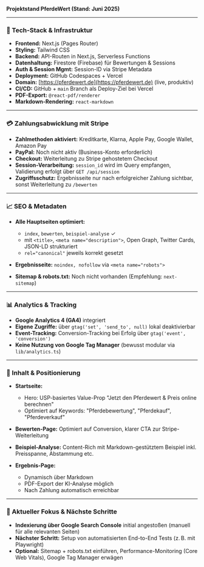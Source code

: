 **Projektstand PferdeWert (Stand: Juni 2025)**

---

### 🔧 Tech-Stack & Infrastruktur

* **Frontend:** Next.js (Pages Router)
* **Styling:** Tailwind CSS
* **Backend:** API-Routen in Next.js, Serverless Functions
* **Datenhaltung:** Firestore (Firebase) für Bewertungen & Sessions
* **Auth & Session Mgmt:** Session-ID via Stripe Metadata
* **Deployment:** GitHub Codespaces + Vercel
* **Domain:** [https://pferdewert.de](https://pferdewert.de) (live, produktiv)
* **CI/CD:** GitHub + `main` Branch als Deploy-Ziel bei Vercel
* **PDF-Export:** `@react-pdf/renderer`
* **Markdown-Rendering:** `react-markdown`

---

### 💳 Zahlungsabwicklung mit Stripe

* **Zahlmethoden aktiviert:** Kreditkarte, Klarna, Apple Pay, Google Wallet, Amazon Pay
* **PayPal:** Noch nicht aktiv (Business-Konto erforderlich)
* **Checkout:** Weiterleitung zu Stripe gehostetem Checkout
* **Session-Verarbeitung:** `session_id` wird im Query empfangen, Validierung erfolgt über `GET /api/session`
* **Zugriffsschutz:** Ergebnisseite nur nach erfolgreicher Zahlung sichtbar, sonst Weiterleitung zu `/bewerten`

---

### 📈 SEO & Metadaten

* **Alle Hauptseiten optimiert:**

  * `index`, `bewerten`, `beispiel-analyse` ✓
  * mit `<title>`, `<meta name="description">`, Open Graph, Twitter Cards, JSON-LD strukturiert
  * `rel="canonical"` jeweils korrekt gesetzt
* **Ergebnisseite:** `noindex, nofollow` via `<meta name="robots">`
* **Sitemap & robots.txt:** Noch nicht vorhanden (Empfehlung: `next-sitemap`)

---

### 📊 Analytics & Tracking

* **Google Analytics 4 (GA4)** integriert
* **Eigene Zugriffe:** über `gtag('set', 'send_to', null)` lokal deaktivierbar
* **Event-Tracking:** Conversion-Tracking bei Erfolg über `gtag('event', 'conversion')`
* **Keine Nutzung von Google Tag Manager** (bewusst modular via `lib/analytics.ts`)

---

### 📝 Inhalt & Positionierung

* **Startseite:**

  * Hero: USP-basiertes Value-Prop "Jetzt den Pferdewert & Preis online berechnen"
  * Optimiert auf Keywords: "Pferdebewertung", "Pferdekauf", "Pferdeverkauf"
* **Bewerten-Page:** Optimiert auf Conversion, klarer CTA zur Stripe-Weiterleitung
* **Beispiel-Analyse:** Content-Rich mit Markdown-gestütztem Beispiel inkl. Preisspanne, Abstammung etc.
* **Ergebnis-Page:**

  * Dynamisch über Markdown
  * PDF-Export der KI-Analyse möglich
  * Nach Zahlung automatisch erreichbar

---

### 🚀 Aktueller Fokus & Nächste Schritte

* **Indexierung über Google Search Console** initial angestoßen (manuell für alle relevanten Seiten)
* **Nächster Schritt:** Setup von automatisierten End-to-End Tests (z. B. mit Playwright)
* **Optional:** Sitemap + robots.txt einführen, Performance-Monitoring (Core Web Vitals), Google Tag Manager erwägen
